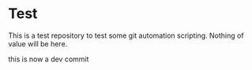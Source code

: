 # Test
This is a test repository to test some git automation scripting. Nothing of value will be here.

this is now a dev commit
